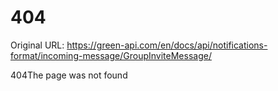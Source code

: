 # 404

Original URL: https://green-api.com/en/docs/api/notifications-format/incoming-message/GroupInviteMessage/

404The page was not found